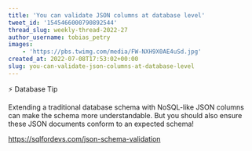 ```yaml
---
title: 'You can validate JSON columns at database level'
tweet_id: '1545466000790892544'
thread_slug: weekly-thread-2022-27
author_username: tobias_petry
images:
    - 'https://pbs.twimg.com/media/FW-NXH9X0AE4uSd.jpg'
created_at: 2022-07-08T17:53:02+00:00
slug: you-can-validate-json-columns-at-database-level
---
```

⚡️ Database Tip

Extending a traditional database schema with NoSQL-like JSON columns can make the schema more understandable. But you should also ensure these JSON documents conform to an expected schema!

https://sqlfordevs.com/json-schema-validation
